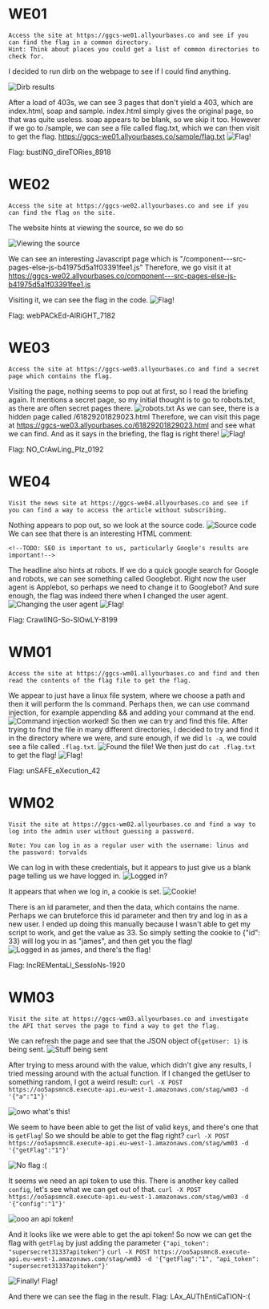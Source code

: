 # WE01

```
Access the site at https://ggcs-we01.allyourbases.co and see if you can find the flag in a common directory.
Hint: Think about places you could get a list of common directories to check for.
```

I decided to run dirb on the webpage to see if I could find anything.


![Dirb results](/images/WE01.png)

After a load of 403s, we can see 3 pages that don't yield a 403, which are index.html, soap and sample.
index.html simply gives the original page, so that was quite useless.
soap appears to be blank, so we skip it too.
However if we go to /sample, we can see a file called flag.txt, which we can then visit to get the flag.
https://ggcs-we01.allyourbases.co/sample/flag.txt
![Flag!](/images/WE01a.png)

Flag: bustING_direTORies_8918

# WE02
```
Access the site at https://ggcs-we02.allyourbases.co and see if you can find the flag on the site.
```

The website hints at viewing the source, so we do so

![Viewing the source](/images/WE02.png)

We can see an interesting Javascript page which is "/component---src-pages-else-js-b41975d5a1f03391fee1.js"
Therefore, we go visit it at https://ggcs-we02.allyourbases.co/component---src-pages-else-js-b41975d5a1f03391fee1.js

Visiting it, we can see the flag in the code.
![Flag!](/images/WE02a.png)

Flag: webPACkEd-AlRiGHT_7182

# WE03
```
Access the site at https://ggcs-we03.allyourbases.co and find a secret page which contains the flag.
```

Visiting the page, nothing seems to pop out at first, so I read the briefing again.
It mentions a secret page, so my initial thought is to go to robots.txt, as there are often secret pages there.
![robots.txt](/images/WE03.png)
As we can see, there is a hidden page called /61829201829023.html
Therefore, we can visit this page at https://ggcs-we03.allyourbases.co/61829201829023.html and see what we can find.
And as it says in the briefing, the flag is right there!
![Flag!](/images/WE03a.png)

Flag: NO_CrAwLing_Plz_0192

# WE04
```
Visit the news site at https://ggcs-we04.allyourbases.co and see if you can find a way to access the article without subscribing.
```

Nothing appears to pop out, so we look at the source code. 
![Source code](/images/WE04.PNG)
We can see that there is an interesting HTML comment:
```
<!--TODO: SEO is important to us, particularly Google's results are important!-->
```
The headline also hints at robots. 
If we do a quick google search for Google and robots, we can see something called Googlebot.
Right now the user agent is Applebot, so perhaps we need to change it to Googlebot?
And sure enough, the flag was indeed there when I changed the user agent.
![Changing the user agent](/images/WE04a.png)
![Flag!](/images/WE04b.PNG)

Flag: CrawlING-So-SlOwLY-8199

# WM01
```
Access the site at https://ggcs-wm01.allyourbases.co and find and then read the contents of the flag file to get the flag.
```
We appear to just have a linux file system, where we choose a path and then it will perform the ls command.
Perhaps then, we can use command injection, for example appending && and adding your command at the end.
![Command injection worked!](/images/WM01.PNG)
So then we can try and find this file.
After trying to find the file in many different directories, I decided to try and find it in the directory where we were, and sure enough, if we did `ls -a`, we could see a file called `.flag.txt`.
![Found the file!](/images/WM01a.PNG)
We then just do `cat .flag.txt` to get the flag!
![Flag!](/images/WM01b.png)

Flag: unSAFE_eXecution_42

# WM02
```
Visit the site at https://ggcs-wm02.allyourbases.co and find a way to log into the admin user without guessing a password.

Note: You can log in as a regular user with the username: linus and the password: torvalds
```
We can log in with these credentials, but it appears to just give us a blank page telling us we have logged in.
![Logged in?](/images/WM02.png)

It appears that when we log in, a cookie is set.
![Cookie!](/images/WM02a.png)

There is an id parameter, and then the data, which contains the name.
Perhaps we can bruteforce this id parameter and then try and log in as a new user.
I ended up doing this manually because I wasn't able to get my script to work, and get the value as 33.
So simply setting the cookie to {"id": 33} will log you in as "james", and then get you the flag!
![Logged in as james, and there's the flag!](/images/WM02b.png)

Flag: IncREMentaLl_SessIoNs-1920

# WM03
```
Visit the site at https://ggcs-wm03.allyourbases.co and investigate the API that serves the page to find a way to get the flag.
```
We can refresh the page and see that the JSON object of`{getUser: 1}` is being sent.
![Stuff being sent](/images/WM03.png)

After trying to mess around with the value, which didn't give any results, I tried messing around with the actual function.
If I changed the getUser to something random, I got a weird result:
`curl -X POST https://oo5apsmnc8.execute-api.eu-west-1.amazonaws.com/stag/wm03 -d '{"a":"1"}'`

![owo what's this!](/images/WM03a.png)

We seem to have been able to get the list of valid keys, and there's one that is `getFlag`! So we should be able to get the flag right?
`curl -X POST https://oo5apsmnc8.execute-api.eu-west-1.amazonaws.com/stag/wm03 -d '{"getFlag":"1"}'`

![No flag :(](/images/WM03b.png)

It seems we need an api token to use this.
There is another key called `config`, let's see what we can get out of that.
`curl -X POST https://oo5apsmnc8.execute-api.eu-west-1.amazonaws.com/stag/wm03 -d '{"config":"1"}'`

![ooo an api token!](/images/WM03c.png)

And it looks like we were able to get the api token!
So now we can get the flag with `getFlag` by just adding the parameter `{"api_token": "supersecret31337apitoken"}`
`curl -X POST https://oo5apsmnc8.execute-api.eu-west-1.amazonaws.com/stag/wm03 -d '{"getFlag":"1", "api_token": "supersecret31337apitoken"}'`

![Finally! Flag!](/images/WM03d.png)

And there we can see the flag in the result.
Flag: LAx_AUThEntiCaTION-:(
